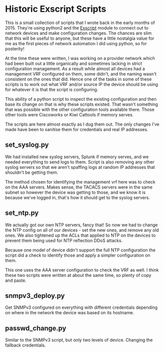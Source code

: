 # Historic Exscript Scripts

This is a small collection of scripts that I wrote back in the early months of 2015. They're using python2 and the [Exscript](https://github.com/knipknap/exscript) module to connect out to network devices and make configuration changes. The chances are slim that this will be useful to anyone, but these have a little nostalgia value for me as the first pieces of network automation I did using python, so for posterity!

At the time these were written, I was working on a provider network which had been built out a little organically and sometimes lacking in strict configuration management. As a result while almost all devices had a management VRF configured on them, some didn't, and the naming wasn't consistent on the ones that did. Hence one of the tasks in some of these scripts is to work out what VRF and/or source IP the device should be using for whatever it is that the script is configuring.

This ability of a python script to inspect the existing configuration and then base its change on that is why these scripts existed. That wasn't something that was possible with the other configuration tools available there. Those other tools were Ciscoworks or Kiwi Cattools if memory serves.

The scripts are here almost exactly as I dug them out. The only changes I've made have been to sanitise them for credentials and real IP addresses.

## set_syslog.py

We had installed new syslog servers, Splunk if memory serves, and we needed everything to send logs to them. Script is also removing any other syslog servers so that we aren't spaffing logs at random IP addresses that shouldn't be getting them.

The method chosen for identifying the management vrf here was to check on the AAA servers. Makes sense, the TACACS servers were in the same subnet so however the device was getting to those, and we know it is because we've logged in, that's how it should get to the syslog servers.

## set_ntp.py

We actually got our own NTP servers, fancy that! So now we had to change the NTP config on all of our devices - set the new ones, and remove any old ones.  We also tightened up the ACLs that applied to NTP on the devices to prevent them being used for NTP reflection DDoS attacks.

Because one model of device didn't support the full NTP configuration the script did a check to identify those and apply a simpler configuration on them.

This one uses the AAA server configuration to check the VRF as well. I think these two scripts were written at about the same time, so plenty of copy and paste.

## snmpv3_deploy.py

Get SNMPv3 configured on everything with different credentials depending on where in the network the device was based on its hostname.

## passwd_change.py

Similar to the SNMPv3 script, but only two levels of device. Changing the fallback credentials.
